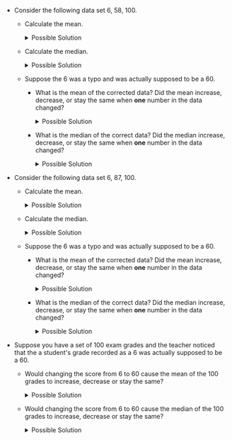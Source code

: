 -   Consider the following data set 6, 58, 100.

    -   Calculate the mean.

        <details>

        <summary>Possible Solution</summary>

        $\overline{x} = \frac{6 + 58 + 100}{3} = 54.\overline{6}$

        The mean of the data is $54.\overline{6}$.

        </details>

    -   Calculate the median.

        <details>

        <summary>Possible Solution</summary>

        The data set in order is 6, 58, 100. We see the middle value is 58.

        The median of the data is 58.

        </details>

    -   Suppose the 6 was a typo and was actually supposed to be a 60.

        -   What is the mean of the corrected data? Did the mean increase, decrease, or stay the same when **one** number in the data changed?

            <details>

            <summary>Possible Solution</summary>

            $\overline{x} = \frac{60 + 58 + 100}{3} = 72.\overline{6}$

            The mean of the corrected data is $72.\overline{6}$.

            $72.\overline{6} > 54.\overline{6}$

            The mean increased.

            </details>

        -   What is the median of the correct data? Did the median increase, decrease, or stay the same when **one** number in the data changed?

            <details>

            <summary>Possible Solution</summary>

            The corrected data set in order is 58, 60, 100. We see the middle value is 60. The median of the corrected data is 60.

            60 \> 58

            The median increased.

            </details>

-   Consider the following data set 6, 87, 100.

    -   Calculate the mean.

        <details>

        <summary>Possible Solution</summary>

        $\overline{x} = \frac{6 + 87 + 100}{3} = 64.\overline{3}$

        The mean of the data is $64.\overline{3}$.

        </details>

    -   Calculate the median.

        <details>

        <summary>Possible Solution</summary>

        The data set in order is 6, 87, 100. We see the middle value is 87.

        The median of the data is 87.

        </details>

    -   Suppose the 6 was a typo and was actually supposed to be a 60.

        -   What is the mean of the corrected data? Did the mean increase, decrease, or stay the same when **one** number in the data changed?

            <details>

            <summary>Possible Solution</summary>

            $\overline{x} = \frac{60 + 87 + 100}{3} = 82.\overline{3}$

            The mean of the corrected data is $82.\overline{3}$.

            $82.\overline{3} > 64.\overline{3}$

            The mean increased.

            </details>

        -   What is the median of the correct data? Did the median increase, decrease, or stay the same when **one** number in the data changed?

            <details>

            <summary>Possible Solution</summary>

            The corrected data set in order is 60, 87, 100. We see the middle value is 87. The median of the corrected data is 87.

            87 = 87

            The median stayed the same.

            </details>

-   Suppose you have a set of 100 exam grades and the teacher noticed that the a student's grade recorded as a 6 was actually supposed to be a 60.

    -   Would changing the score from 6 to 60 cause the mean of the 100 grades to increase, decrease or stay the same?

        <details>

        <summary>Possible Solution</summary>

        We saw with the toy data sets ({6, 58,100} and {6, 87, 100}) that changing the 6 to a 60 caused the mean to increase. Because 6 increased to 60 this caused the mean to increase.

        Using this observation we see that changing the **one** score from 6 to 60 in the data set of 100 grades will also cause the mean to increase.

        </details>

    -   Would changing the score from 6 to 60 cause the median of the 100 grades to increase, decrease or stay the same?

        <details>

        <summary>Possible Solution</summary>

        We saw with the toy data sets ({6, 58,100} and {6, 87, 100}) that changing the 6 to a 60 had a different effect on the median in each data set. This is because calculating the median requires that we compare the number 6 (or the corrected number 60) to every value in the data set when we order them. So we have to know the other values to know how the median is effected when we change the 6 to a 60.

        Using this observation we see that don't know how the median will change when we change the **one** score from 6 to a 60 in the 100 grades.

        We would have to know the rest of the 100 grades to know how the median would change.

        </details>

<!--- Adapted from Practice Exam 1 --->

<!--- Winter 2023 Computation Practice #20 --->
